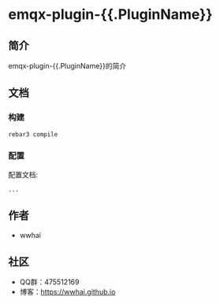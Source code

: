 # emqx-plugin-{{.PluginName}}

## 简介
emqx-plugin-{{.PluginName}}的简介

## 文档
### 构建
```sh
rebar3 compile
```
### 配置
配置文档:
```
...
```
## 作者
- wwhai

## 社区
- QQ群：475512169
- 博客：https://wwhai.github.io